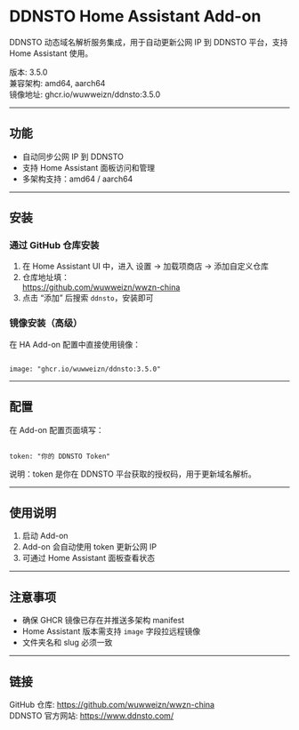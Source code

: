 
# DDNSTO Home Assistant Add-on

DDNSTO 动态域名解析服务集成，用于自动更新公网 IP 到 DDNSTO 平台，支持 Home Assistant 使用。

版本: 3.5.0  
兼容架构: amd64, aarch64  
镜像地址: ghcr.io/wuwweizn/ddnsto:3.5.0

---

## 功能

- 自动同步公网 IP 到 DDNSTO  
- 支持 Home Assistant 面板访问和管理  
- 多架构支持：amd64 / aarch64  

---

## 安装

### 通过 GitHub 仓库安装

1. 在 Home Assistant UI 中，进入 设置 → 加载项商店 → 添加自定义仓库  
2. 仓库地址填：  
   https://github.com/wuwweizn/wwzn-china  
3. 点击 “添加” 后搜索 `ddnsto`，安装即可  

### 镜像安装（高级）

在 HA Add-on 配置中直接使用镜像：

```

image: "ghcr.io/wuwweizn/ddnsto:3.5.0"

```

---

## 配置

在 Add-on 配置页面填写：

```

token: "你的 DDNSTO Token"

```

说明：token 是你在 DDNSTO 平台获取的授权码，用于更新域名解析。

---

## 使用说明

1. 启动 Add-on  
2. Add-on 会自动使用 token 更新公网 IP  
3. 可通过 Home Assistant 面板查看状态  

---

## 注意事项

- 确保 GHCR 镜像已存在并推送多架构 manifest  
- Home Assistant 版本需支持 `image` 字段拉远程镜像  
- 文件夹名和 slug 必须一致  

---

## 链接

GitHub 仓库: https://github.com/wuwweizn/wwzn-china  
DDNSTO 官方网站: https://www.ddnsto.com/
```

